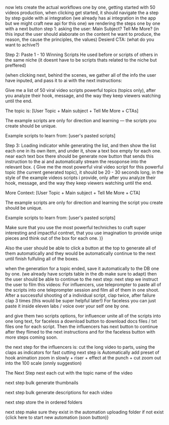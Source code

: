 now lets create the actual workflows one by one, getting started with 50 videos production, when clicking get started, it should navigate the a step by step guide with ai integration (we already has ai integration in the app but we might craft new api for this one)
we rendering the steps one by one with a next button
step 1:
asking the user: Main Subject?
Tell Me More? (in this input the user should alaborate on the content he want to produce, the reason, the cause the principles, the values)
Desierd CTA: (what do you want to achive?)

Step 2:
Paste 1 - 10 Winning Scripts He used before or scripts of others in the same niche (it doesnt have to be scripts thats related to the niche but preffered)

(when clicking next, behind the scenes, we gather all of the info the user have inputed, and pass it to ai with the next instructions:

Give me a list of 50 viral video scripts powerful topics (topics only), after you analyze their hook, message, and the way they keep viewers watching until the end.

The topic is: [User Topic + Main subject + Tell Me More + CTAs]

The example scripts are only for direction and learning — the scripts you create should be unique.

Example scripts to learn from: [user's pasted scripts]

Step 3:
Loading indicator while generating the list, and then show the list each one in its own item, and under it, show a text box empty for each one. 
near each text box there should be generate now button that sends this instruction to the ai and automatically stream the resoponse into the relevant box. {
Give me the most powerful viral video script for this powerful topic (the current generated topic), it should be 20 - 30 seconds long, in the style of the example videos scripts i provide, only after you analyze their hook, message, and the way they keep viewers watching until the end.

More Context: [User Topic + Main subject + Tell Me More + CTA]

The example scripts are only for direction and learning the script you create should be unique.

Example scripts to learn from: [user's pasted scripts]

Make sure that you use the most powerful techniches to craft super interesting and impactful contnet, that you use imagination to provide uniqe pieces and think out of the box for each one. 
)}

Also the user should be able to click a button at the top to generate all of them automatically and they would be automatically continue to the next until finish fulfuling all of the boxes. 

when the generation for a topic ended, save it automatically to the DB one by one. (we already have scripts table in the db make sure to adapt)
then the user should be able to continue to the next step:
next step we instruct the user to film this videos:
For influencers, use teleprompter to paste all of the scripts into one teleprompter session and film all of them in one shoot. 
After a successful shooting of a individual script, clap twice, after failure clap 3 times (this would be super helpful later!)
For faceless you can just paste it inside eleven labs / voice over your self one by one. 

and give them two scripts options, for influencer unite all of the scripts into one long text, for faceless a download button to download docs files / txt files one for each script. 
Then the influencers has next button to continue after they flimed to the next instructions and for the faceless button with more steps coming soon. 
 
 the next step for the influencers is:
 cut the long video to parts, using the claps as indicators for fast cutting
 next step is Automatically add preset of hook animation zoom in slowly + riser + effect at the punch + cut zoom out into the 100 scale (onnly suggestion)

 The Next Step nest each cut with the topic name of the video 

 next step bulk generate thumbnails

 next step bulk generate descriptions for each video 

 next step store the in ordered folders 

 next step make sure they exist in the automation uploading folder if not exist {click here to start new automation (soon button)}